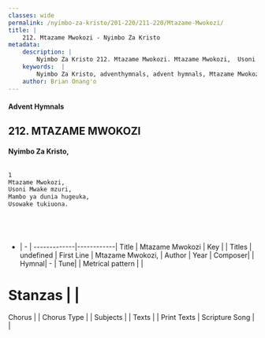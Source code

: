 ```yaml
---
classes: wide
permalink: /nyimbo-za-kristo/201-220/211-220/Mtazame-Mwokozi/
title: |
    212. Mtazame Mwokozi - Nyimbo Za Kristo
metadata:
    description: |
        Nyimbo Za Kristo 212. Mtazame Mwokozi. Mtazame Mwokozi,  Usoni Mwake mzuri,  Mambo ya dunia hugeuka,  Usowake tukiuona.      
    keywords:  |
        Nyimbo Za Kristo, adventhymnals, advent hymnals, Mtazame Mwokozi, Mtazame Mwokozi, . 
    author: Brian Onang'o
---
```


#### Advent Hymnals
## 212. MTAZAME MWOKOZI
####  Nyimbo Za Kristo,

```txt

1
Mtazame Mwokozi, 
Usoni Mwake mzuri, 
Mambo ya dunia hugeuka, 
Usowake tukiuona.






```

- |   -  |
-------------|------------|
Title | Mtazame Mwokozi |
Key |  |
Titles | undefined |
First Line | Mtazame Mwokozi,  |
Author | 
Year | 
Composer| |
Hymnal|  - |
Tune|  |
Metrical pattern | |
# Stanzas |  |
Chorus |  |
Chorus Type |  |
Subjects | |
Texts |  |
Print Texts | 
Scripture Song |  |
    
